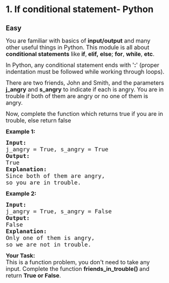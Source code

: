 # 1. If conditional statement- Python
## Easy 
<div class="problem-statement">
                <p></p><p><span style="font-size:18px">You are familiar with basics of <strong>input/output</strong> and many other useful things in Python. This module is all about<strong> conditional statements</strong> like<strong> if</strong>,<strong> elif,</strong>&nbsp;<strong>else</strong>; <strong>for</strong>, <strong>while</strong>, <strong>etc</strong>.</span></p>

<p><span style="font-size:18px">In Python, any conditional statement ends with '<strong>:</strong>' (proper indentation must be followed while working through loops).</span></p>

<p><span style="font-size:18px">There are two friends, John and Smith, and the parameters<strong> j_angry</strong> and <strong>s_angry</strong> to indicate if each is angry. You are in trouble if both of them are angry or no one of them is angry. </span></p>

<p><span style="font-size:18px">Now, complete the function which returns true if you are in trouble, else return false</span></p>

<p><span style="font-size:18px"><strong>Example 1:</strong></span></p>

<pre><span style="font-size:18px"><strong>Input:</strong>
j_angry = True, s_angry = True
<strong>Output:</strong>
True
<strong>Explanation:</strong>
Since both of them are angry,
so you are in trouble.</span>
</pre>

<p><span style="font-size:18px"><strong>Example 2:</strong></span></p>

<pre><span style="font-size:18px"><strong>Input:</strong>
j_angry = True, s_angry = False
<strong>Output:</strong>
False
<strong>Explanation:</strong>
Only one of them is angry, 
so we are not in trouble.</span></pre>

<p><strong><span style="font-size:18px">Your Task:</span></strong><br>
<span style="font-size:18px">This is a function problem, you don't need to take any input. Complete the function <strong>friends_in_trouble()&nbsp;</strong>and return <strong>True or False</strong>.</span></p>
 <p></p>
            </div>